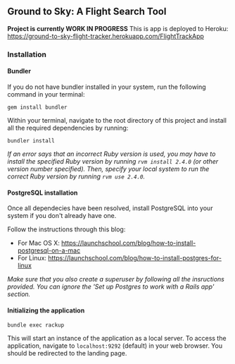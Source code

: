 ## Ground to Sky: A Flight Search Tool

**Project is currently WORK IN PROGRESS**
This is app is deployed to Heroku:
https://ground-to-sky-flight-tracker.herokuapp.com/FlightTrackApp

### Installation

#### Bundler
If you do not have bundler installed in your system, run the following command in your terminal:
```
gem install bundler
```

Within your terminal, navigate to the root directory of this project and install all the required dependencies by running:
```
bundler install
```

*If an error says that an incorrect Ruby version is used, you may have to install the specified Ruby version by running `rvm install 2.4.0` (or other version number specified). Then, specify your local system to run the correct Ruby version by running `rvm use 2.4.0`.*

#### PostgreSQL installation
Once all dependecies have been resolved, install PostgreSQL into your system if you don't already have one.

Follow the instructions through this blog:
- For Mac OS X: https://launchschool.com/blog/how-to-install-postgresql-on-a-mac
- For Linux: https://launchschool.com/blog/how-to-install-postgres-for-linux

*Make sure that you also create a superuser by following all the insructions provided. You can ignore the 'Set up Postgres to work with a Rails app' section.*

#### Initializing the application
```
bundle exec rackup
```

This will start an instance of the application as a local server. To access the application, navigate to `localhost:9292` (default) in your web browser. You should be redirected to the landing page.

